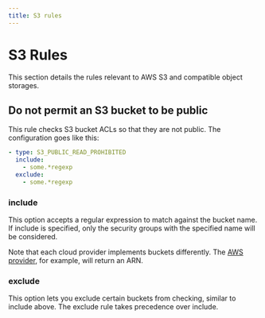 ```yaml
---
title: S3 rules
---
```


# S3 Rules

This section details the rules relevant to AWS S3 and compatible object storages.

## Do not permit an S3 bucket to be public

This rule checks S3 bucket ACLs so that they are not public. The configuration goes like this:

```yaml
- type: S3_PUBLIC_READ_PROHIBITED
  include:
    - some.*regexp
  exclude:
    - some.*regexp  
```


### include

This option accepts a regular expression to match against the bucket name. If include is specified, only
the security groups with the specified name will be considered.

Note that each cloud provider implements buckets differently. The [AWS provider](../clouds/aws.md), for example,
will return an ARN.

### exclude

This option lets you exclude certain buckets from checking, similar to include above. The
exclude rule takes precedence over include.